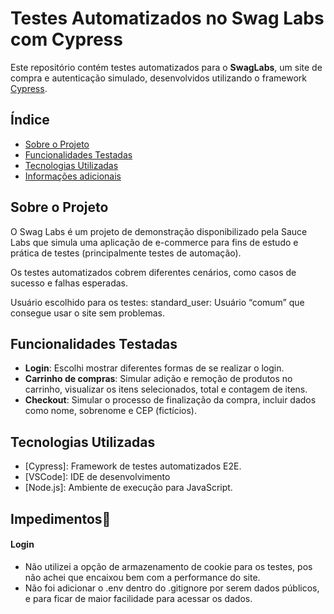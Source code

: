 # Testes Automatizados no Swag Labs com Cypress

Este repositório contém testes automatizados para o **SwagLabs**, um site de compra e autenticação simulado, desenvolvidos utilizando o framework [Cypress](https://www.cypress.io/). 

## Índice

- [Sobre o Projeto](#sobre-o-projeto)
- [Funcionalidades Testadas](#funcionalidades-testadas)
- [Tecnologias Utilizadas](#tecnologias-utilizadas)
- [Informações adicionais](#informações-adicionais)

## Sobre o Projeto

O Swag Labs é um projeto de demonstração disponibilizado pela Sauce Labs que simula uma aplicação de e-commerce para fins de estudo e prática de testes (principalmente testes de automação).


Os testes automatizados cobrem diferentes cenários, como casos de sucesso e falhas esperadas.

Usuário escolhido para os testes: 
standard_user: Usuário “comum” que consegue usar o site sem problemas.

## Funcionalidades Testadas

- **Login**: Escolhi mostrar diferentes formas de se realizar o login.
- **Carrinho de compras**: Simular adição e remoção de produtos no carrinho, visualizar os itens selecionados, total e contagem de itens.
- **Checkout**: Simular o processo de finalização da compra, incluir dados como nome, sobrenome e CEP (fictícios).
  
## Tecnologias Utilizadas

- [Cypress]: Framework de testes automatizados E2E.
- [VSCode]: IDE de desenvolvimento
- [Node.js]: Ambiente de execução para JavaScript.

## Impedimentos🚨

#### Login

- Não utilizei a opção de armazenamento de cookie para os testes, pos não achei que encaixou bem com a performance do site.
- Não foi adicionar o .env dentro do .gitignore por serem dados públicos, e para ficar de maior facilidade para acessar os dados.
